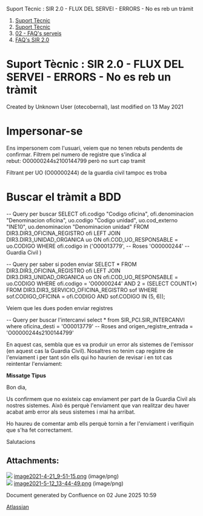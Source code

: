 Suport Tècnic : SIR 2.0 - FLUX DEL SERVEI - ERRORS - No es reb un tràmit  

1.  [Suport Tècnic](index.md)
2.  [Suport Tècnic](13893782.md)
3.  [02 - FAQ's serveis](26313393.md)
4.  [FAQ's SIR 2.0](41523073.md)

Suport Tècnic : SIR 2.0 - FLUX DEL SERVEI - ERRORS - No es reb un tràmit
========================================================================

Created by Unknown User (otecobernal), last modified on 13 May 2021

Impersonar-se
=============

Ens impersonem com l'usuari, veiem que no tenen rebuts pendents de confirmar. Filtrem pel numero de registre que s'indica al rebut: O00000244s2100144799 però no surt cap tramit

Filtrant per UO (O00000244) de la guardia civil tampoc es troba

Buscar el tràmit a BDD 
=======================

\-- Query per buscar
SELECT ofi.codigo       "Codigo oficina",
       ofi.denominacion "Denominacion oficina",
       uo.codigo        "Codigo unidad",
       uo.cod\_externo   "INE10",
       uo.denominacion  "Denominacion unidad"
  FROM DIR3.DIR3\_OFICINA\_REGISTRO ofi
  LEFT JOIN DIR3.DIR3\_UNIDAD\_ORGANICA uo
    ON ofi.COD\_UO\_RESPONSABLE = uo.CODIGO
 WHERE ofi.codigo in ('O00013779', -- Roses
                      'O00000244' -- Guardia Civil
                      )

  

\-- Query per saber si poden enviar
 SELECT \*
  FROM DIR3.DIR3\_OFICINA\_REGISTRO ofi
  LEFT JOIN DIR3.DIR3\_UNIDAD\_ORGANICA uo
    ON ofi.COD\_UO\_RESPONSABLE = uo.CODIGO
 WHERE ofi.codigo = 'O00000244'
   AND 2 = (SELECT COUNT(\*)
              FROM DIR3.DIR3\_SERVICIO\_OFICINA\_REGISTRO sof
             WHERE sof.CODIGO\_OFICINA = ofi.CODIGO
               AND sof.CODIGO IN (5, 6));

  

Veiem que les dues poden enviar registres

\-- Query per buscar l'intercanvi
 select \* from SIR\_PCI.SIR\_INTERCANVI
where oficina\_desti = 'O00013779' -- Roses
and origen\_registre\_entrada = 'O00000244s2100144799'

  

En aquest cas, sembla que es va produir un error als sistemes de l'emissor (en aquest cas la Guardia Civil). Nosaltres no tenim cap registre de l'enviament i per tant són ells qui ho haurien de revisar i en tot cas reintentar l'enviament:

**Missatge Tipus**

Bon dia,  
  
Us confirmem que no existeix cap enviament per part de la Guardia Civil als nostres sistemes. Això és perquè l'enviament que van realitzar deu haver acabat amb error als seus sistemes i mai ha arribat.  
  
Ho haureu de comentar amb ells perquè tornin a fer l'enviament i verifiquin que s'ha fet correctament.  
  
Salutacions

  

  

Attachments:
------------

![](images/icons/bullet_blue.gif) [image2021-4-21\_9-51-15.png](attachments/41523077/41523078.png) (image/png)  
![](images/icons/bullet_blue.gif) [image2021-5-12\_13-44-49.png](attachments/41523077/41523079.png) (image/png)  

Document generated by Confluence on 02 June 2025 10:59

[Atlassian](http://www.atlassian.com/)